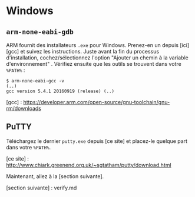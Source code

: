 # Windows

## `arm-none-eabi-gdb`

ARM fournit des installateurs `.exe` pour Windows. Prenez-en un depuis [ici][gcc] et suivez les instructions.
Juste avant la fin du processus d'installation, cochez/sélectionnez l'option "Ajouter un chemin à la variable d'environnement"
. Vérifiez ensuite que les outils se trouvent dans votre `%PATH%` :

``` console
$ arm-none-eabi-gcc -v
(..)
gcc version 5.4.1 20160919 (release) (..)
```

[gcc] : https://developer.arm.com/open-source/gnu-toolchain/gnu-rm/downloads

## PuTTY

Téléchargez le dernier `putty.exe` depuis [ce site] et placez-le quelque part dans votre `%PATH%`.

[ce site] : http://www.chiark.greenend.org.uk/~sgtatham/putty/download.html

Maintenant, allez à la [section suivante].

[section suivante] : verify.md